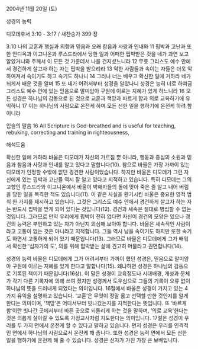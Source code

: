 2004년 11월 20일 (토)

성경의 능력



디모데후서 3:10 - 3:17 / 새찬송가 399 장


3:10 나의 교훈과 행실과 의향과 믿음과 오래 참음과 사랑과 인내와 11 핍박과 고난과 또한 안디옥과 이고니온과 루스드라에서 당한 일과 어떠한 핍박받은 것을 네가 과연 보고 알았거니와 주께서 이 모든 것 가운데서 나를 건지셨느니라 12 무릇 그리스도 예수 안에서 경건하게 살고자 하는 자는 핍박을 받으리라 13 악한 사람들과 속이는 자들은 더욱 악하여져서 속이기도 하고 속기도 하나니 14 그러나 너는 배우고 확신한 일에 거하라 네가 뉘게서 배운 것을 알며 15 또 네가 어려서부터 성경을 알았나니 성경은 능히 너로 하여금 그리스도 예수 안에 있는 믿음으로 말미암아 구원에 이르는 지혜가 있게 하느니라 16 모든 성경은 하나님의 감동으로 된 것으로 교훈과 책망과 바르게 함과 의로 교육하기에 유익하니 17 이는 하나님의 사람으로 온전케 하며 모든 선한 일을 행하기에 온전케 하려 함이니라

입술의 말씀
16 All Scripture is God-breathed and is useful for teaching, rebuking, correcting and training in righteousness,

해석도움





확신한 일에 거하라
바울은 디모데가 자신의 가르침 뿐 아니라, 행동과 중심의 소원과 믿음과 참음과 사랑과 인내를 알고 있다고 말합니다(10). 참으로 바울은 가장 가까이 있는 디모데가 인정할 수밖에 없던 경건한 사람이었습니다. 하지만 바울은 디모데가 그런 자신에게 있는 핍박과 고난들 역시 잘 알고 있다고 지적하고 있습니다. 특히 디모데는 그의 고향인 루스드라와 이고니온에서 바울이 박해자들의 돌에 맞아 죽은 줄 알고 내어 버림을 당한 일을 목격한 적도 있습니다(11). 이 같은 사실을 환기시킨 바울은 중요한 영적 법칙 한 가지를 제시하고 있습니다. 그것은 그리스도 예수 안에서 경건하게 살고자 하는 자는 반드시 핍박을 받게 되어 있다는 것입니다(12). 경건과 세속은 절대로 병립할 수 없는 것입니다. 그러므로 만약 우리에게 핍박이 전혀 없다면 자신이 경건의 모양은 있으나 경건의 능력은 부인하고 있는 자가 아닌지 의심해 보아야 합니다. 바울은 세속적인 사람이라고 고통이 없는 것은 아니라고 지적합니다. 그들 역시 남을 속이기도 하지만 또한 속기도 하면서 고통하게 되어 있기 때문입니다(13). 그러므로 바울은 디모데에게 그가 배워서 확신한  ‘십자가의 도’, 의를 위해 핍박받는 삶에 견고히 머물라고 권면합니다(14).  

성경의 능력
바울은 디모데에게 그가 어려서부터 가까이 했던 성경은, 믿음으로 말미암아 구원에 이르는 지혜를 있게 한다고 말합니다(15). 왜냐하면 성경은 하나님의 감동으로 기록된 책이기 때문입니다(16상). 이 말은 성경이 교육정도나 시대배경, 개성과 문체가 각기 다른 기록자에 의해 쓰여 졌지만 성령께서 도우심으로 그들의 기록이 오류 없이 하나님의 뜻을 드러내게 되었다는 의미입니다.  16절에서 바울은 성경이 가지고 있는 4가지 유익을 설명하고 있습니다.  ‘교훈’은 무엇이 정말 옳고 선택할 만한 것인지를 알게 한다는 의미이며, ‘책망’은 어디서부터 빗나갔는지를 지적한다는 뜻입니다. 또 ‘바르게 함’이란 빗나간 곳에서부터 바른 곳으로 되돌리게 하는 것을 말하며, ‘의로 교육’한다는 것은 의롭게 살아갈 수 있도록 가정교사처럼 지도한다는 의미입니다. 17절은 성경이 우리를 두 가지 면에서 온전케 할 수 있다고 말하고 있습니다. 먼저 성경은 우리를 인격적인 면에서 하나님의 사람으로서 온전케 해 줍니다. 또한 성경은 능력 면에서 모든 선한 일을 행하기에 온전케 해 줄 수 있습니다. 성경은 신자가 가진 가장 큰 보배입니다.